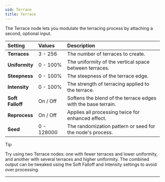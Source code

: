 ```yaml
---
uid: Terrace
title: Terrace
---
```


The Terrace node lets you modulate the terracing process by attaching a second, optional input.


| Setting          | Values      | Description                                                   |
| :--------------- | :---------- | :------------------------------------------------------------ |
| **Terraces**     | 3 - 256     | The number of terraces to create.                             |
| **Uniformity**   | 0 - 100% | The uniformity of the vertical space between terraces.        |
| **Steepness**    | 0 - 100% | The steepness of the terrace edge.                            |
| **Intensity**    | 0 - 100% | The strength of terracing applied to the terrace.             |
| **Soft Falloff** | On / Off    | Softens the blend of the terrace edges with the base terrain. |
| **Reprocess**    | On / Off    | Applies all processing twice for enhanced effect.             |
| **Seed**         | 0 - 128000  | The randomization pattern or seed for the node's process.     |

> [!TIP] 
> Try using two Terrace nodes: one with fewer terraces and lower uniformity, and another with several terraces and higher uniformity. The combined output can be tweaked using the Soft Falloff and Intensity settings to avoid over processing.

***

<!--examples-->